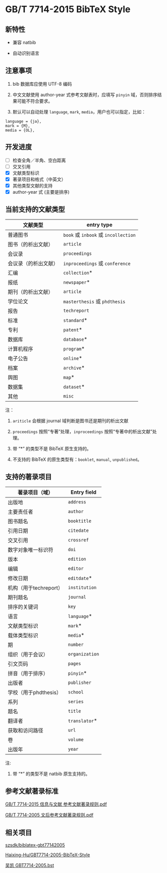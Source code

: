 # GB/T 7714-2015 BibTeX Style

## 新特性

* 兼容 natbib

* 自动识别语言

## 注意事项

1. bib 数据库应使用 UTF-8 编码

2. 中文文献使用 author-year 式参考文献表时，应填写 `pinyin` 域，否则排序结果可能不符合要求。

3. 默认可以自动处理 `language`, `mark`, `media`，用户也可以指定，比如：
```
language = {ja},
mark = {M},
media = {OL},
```

## 开发进度

- [ ] 检查全角／半角、空白距离
- [ ] 交叉引用
- [x] 文献类型标识
- [x] 著录项目和格式（中英文）
- [x] 其他类型文献的支持
- [x] author-year 式 (主要是排序)

## 当前支持的文献类型

文献类型 | entry type
---|---
普通图书 | `book` 或 `inbook` 或 `incollection`
图书（的析出文献） | `article`
会议录 | `proceedings`
会议录（的析出文献） | `inproceedings` 或 `conference`
汇编 | `collection`*
报纸 | `newspaper`*
期刊（的析出文献） | `article`
学位论文 | `masterthesis` 或 `phdthesis`
报告 | `techreport`
标准 | `standard`*
专利 | `patent`*
数据库 | `database`*
计算机程序 | `program`*
电子公告 | `online`*
档案 | `archive`*
舆图 | `map`*
数据集 | `dataset`*
其他 | `misc`

注：

1. `ariticle` 会根据 journal 域判断是图书还是期刊的析出文献

2. `proceedings` 按照“专著”处理，`inproceedings` 按照“专著中的析出文献”处理。

3. 带 “*” 的类型不是 BibTeX 原生支持的。

4. 不支持的 BibTeX 的原生类型有：`booklet`, `manual`, `unpublished`。

## 支持的著录项目

著录项目（域） | Entry field
---|---
出版地 | `address`
主要责任者 | `author`
图书题名 | `booktitle`
引用日期 | `citedate`
交叉引用 | `crossref`
数字对象唯一标识符 | `doi`
版本 | `edition`
编辑 | `editor`
修改日期 | `editdate`*
机构（用于techreport） | `institution`
期刊题名 | `journal`
排序的关键词 | `key`
语言 | `language`*
文献类型标识 | `mark`*
载体类型标识 | `media`*
期 | `number`
组织（用于会议） | `organization`
引文页码 | `pages`
拼音（用于排序） | `pinyin`*
出版者 | `publisher`
学校（用于phdthesis） | `school`
系列 | `series`
题名 | `title`
翻译者 | `translator`*
获取和访问路径 | `url`
卷 | `volume`
出版年 | `year`

注:

1. 带 “*” 的类型不是 natbib 原生支持的。

## 参考文献著录标准

[GB/T 7714-2015 信息与文献 参考文献著录规则.pdf](https://github.com/Haixing-Hu/GBT7714-2005-BibTeX-Style/files/153951/GBT.7714-2015.pdf)

[GB/T 7714-2005 文后参考文献著录规则.pdf](https://github.com/Haixing-Hu/typesetting-standard/raw/master/%E5%9B%BE%E4%B9%A6%E3%80%81%E6%9C%9F%E5%88%8A%E3%80%81%E8%AE%BA%E6%96%87%E7%9A%84%E7%BC%96%E6%8E%92/%E3%80%90GB:T%207714-2005%E3%80%91%E6%96%87%E5%90%8E%E5%8F%82%E8%80%83%E6%96%87%E7%8C%AE%E8%91%97%E5%BD%95%E8%A7%84%E5%88%99.pdf)


## 相关项目

[szsdk/biblatex-gbt77142005](https://github.com/szsdk/biblatex-gbt77142005)

[Haixing-Hu/GBT7714-2005-BibTeX-Style](https://github.com/Haixing-Hu/GBT7714-2005-BibTeX-Style)

[吴凯 GBT7714-2005.bst](http://bbs.ctex.org/forum.php?mod=viewthread&tid=33591)
